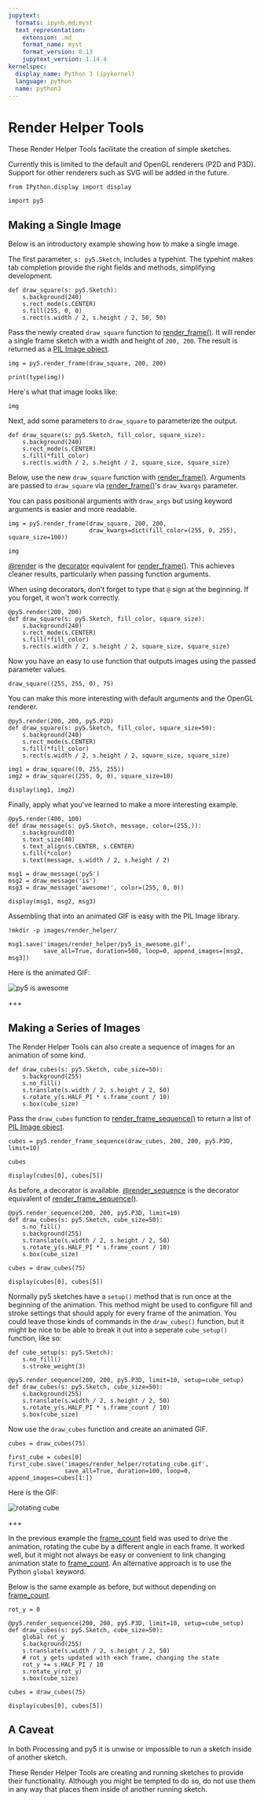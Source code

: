 ```yaml
---
jupytext:
  formats: ipynb,md:myst
  text_representation:
    extension: .md
    format_name: myst
    format_version: 0.13
    jupytext_version: 1.14.4
kernelspec:
  display_name: Python 3 (ipykernel)
  language: python
  name: python3
---
```


# Render Helper Tools

These Render Helper Tools facilitate the creation of simple sketches.

Currently this is limited to the default and OpenGL renderers (P2D and P3D). Support for other renderers such as SVG will be added in the future.

```{code-cell} ipython3
from IPython.display import display

import py5
```

## Making a Single Image

Below is an introductory example showing how to make a single image.

The first parameter, `s: py5.Sketch`, includes a typehint. The typehint makes tab completion provide the right fields and methods, simplifying development.

```{code-cell} ipython3
def draw_square(s: py5.Sketch):
    s.background(240)
    s.rect_mode(s.CENTER)
    s.fill(255, 0, 0)
    s.rect(s.width / 2, s.height / 2, 50, 50)
```

Pass the newly created `draw_square` function to [render_frame()](/reference/py5functions_render_frame). It will render a single frame sketch with a width and height of `200, 200`. The result is returned as a [PIL Image object](https://pillow.readthedocs.io/en/stable/index.html).

```{code-cell} ipython3
img = py5.render_frame(draw_square, 200, 200)

print(type(img))
```

Here's what that image looks like:

```{code-cell} ipython3
img
```

Next, add some parameters to `draw_square` to parameterize the output.

```{code-cell} ipython3
def draw_square(s: py5.Sketch, fill_color, square_size):
    s.background(240)
    s.rect_mode(s.CENTER)
    s.fill(*fill_color)
    s.rect(s.width / 2, s.height / 2, square_size, square_size)
```

Below, use the new `draw_square` function with [render_frame()](/reference/py5functions_render_frame). Arguments are passed to `draw_square` via [render_frame()](/reference/py5functions_render_frame)'s `draw_kwargs` parameter.

You can pass positional arguments with `draw_args` but using keyword arguments is easier and more readable.

```{code-cell} ipython3
img = py5.render_frame(draw_square, 200, 200,
                       draw_kwargs=dict(fill_color=(255, 0, 255), square_size=100))

img
```

[@render](/reference/py5functions_render) is the [decorator](https://realpython.com/primer-on-python-decorators/) equivalent for [render_frame()](/reference/py5functions_render_frame). This achieves cleaner results, particularly when passing function arguments.

When using decorators, don't forget to type that `@` sign at the beginning. If you forget, it won't work correctly.

```{code-cell} ipython3
@py5.render(200, 200)
def draw_square(s: py5.Sketch, fill_color, square_size):
    s.background(240)
    s.rect_mode(s.CENTER)
    s.fill(*fill_color)
    s.rect(s.width / 2, s.height / 2, square_size, square_size)
```

Now you have an easy to use function that outputs images using the passed parameter values.

```{code-cell} ipython3
draw_square((255, 255, 0), 75)
```

You can make this more interesting with default arguments and the OpenGL renderer.

```{code-cell} ipython3
@py5.render(200, 200, py5.P2D)
def draw_square(s: py5.Sketch, fill_color, square_size=50):
    s.background(240)
    s.rect_mode(s.CENTER)
    s.fill(*fill_color)
    s.rect(s.width / 2, s.height / 2, square_size, square_size)
```

```{code-cell} ipython3
img1 = draw_square((0, 255, 255))
img2 = draw_square((255, 0, 0), square_size=10)

display(img1, img2)
```

Finally, apply what you've learned to make a more interesting example.

```{code-cell} ipython3
@py5.render(400, 100)
def draw_message(s: py5.Sketch, message, color=(255,)):
    s.background(0)
    s.text_size(40)
    s.text_align(s.CENTER, s.CENTER)
    s.fill(*color)
    s.text(message, s.width / 2, s.height / 2)
```

```{code-cell} ipython3
msg1 = draw_message('py5')
msg2 = draw_message('is')
msg3 = draw_message('awesome!', color=(255, 0, 0))

display(msg1, msg2, msg3)
```

Assembling that into an animated GIF is easy with the PIL Image library.

```{code-cell} ipython3
!mkdir -p images/render_helper/

msg1.save('images/render_helper/py5_is_awesome.gif',
          save_all=True, duration=500, loop=0, append_images=[msg2, msg3])
```

Here is the animated GIF:

![py5 is awesome](images/render_helper/py5_is_awesome.gif)

+++

## Making a Series of Images

The Render Helper Tools can also create a sequence of images for an animation of some kind.

```{code-cell} ipython3
def draw_cubes(s: py5.Sketch, cube_size=50):
    s.background(255)
    s.no_fill()
    s.translate(s.width / 2, s.height / 2, 50)
    s.rotate_y(s.HALF_PI * s.frame_count / 10)
    s.box(cube_size)
```

Pass the `draw_cubes` function to [render_frame_sequence()](/reference/py5functions_render_frame_sequence) to return a list of [PIL Image object](https://pillow.readthedocs.io/en/stable/index.html).

```{code-cell} ipython3
cubes = py5.render_frame_sequence(draw_cubes, 200, 200, py5.P3D, limit=10)

cubes
```

```{code-cell} ipython3
display(cubes[0], cubes[5])
```

As before, a decorator is available. [@render_sequence](/reference/py5functions_render_sequence) is the decorator equivalent of [render_frame_sequence()](/reference/py5functions_render_frame_sequence).

```{code-cell} ipython3
@py5.render_sequence(200, 200, py5.P3D, limit=10)
def draw_cubes(s: py5.Sketch, cube_size=50):
    s.no_fill()
    s.background(255)
    s.translate(s.width / 2, s.height / 2, 50)
    s.rotate_y(s.HALF_PI * s.frame_count / 10)
    s.box(cube_size)
```

```{code-cell} ipython3
cubes = draw_cubes(75)

display(cubes[0], cubes[5])
```

Normally py5 sketches have a `setup()` method that is run once at the beginning of the animation. This method might be used to configure fill and stroke settings that should apply for every frame of the animation. You could leave those kinds of commands in the `draw_cubes()` function, but it might be nice to be able to break it out into a seperate `cube_setup()` function, like so:

```{code-cell} ipython3
def cube_setup(s: py5.Sketch):
    s.no_fill()
    s.stroke_weight(3)

@py5.render_sequence(200, 200, py5.P3D, limit=10, setup=cube_setup)
def draw_cubes(s: py5.Sketch, cube_size=50):
    s.background(255)
    s.translate(s.width / 2, s.height / 2, 50)
    s.rotate_y(s.HALF_PI * s.frame_count / 10)
    s.box(cube_size)
```

Now use the `draw_cubes` function and create an animated GIF.

```{code-cell} ipython3
cubes = draw_cubes(75)

first_cube = cubes[0]
first_cube.save('images/render_helper/rotating_cube.gif',
                save_all=True, duration=100, loop=0, append_images=cubes[1:])
```

Here is the GIF:

![rotating cube](images/render_helper/rotating_cube.gif)

+++

In the previous example the [frame_count](/reference/sketch_frame_count) field was used to drive the animation, rotating the cube by a different angle in each frame. It worked well, but it might not always be easy or convenient to link changing animation state to [frame_count](/reference/sketch_frame_count). An alternative approach is to use the Python `global` keyword.

Below is the same example as before, but without depending on [frame_count](/reference/sketch_frame_count).

```{code-cell} ipython3
rot_y = 0

@py5.render_sequence(200, 200, py5.P3D, limit=10, setup=cube_setup)
def draw_cubes(s: py5.Sketch, cube_size=50):
    global rot_y
    s.background(255)
    s.translate(s.width / 2, s.height / 2, 50)
    # rot_y gets updated with each frame, changing the state
    rot_y += s.HALF_PI / 10
    s.rotate_y(rot_y)
    s.box(cube_size)
```

```{code-cell} ipython3
cubes = draw_cubes(75)
```

```{code-cell} ipython3
display(cubes[0], cubes[5])
```

## A Caveat

In both Processing and py5 it is unwise or impossible to run a sketch inside of another sketch.

These Render Helper Tools are creating and running sketches to provide their functionality. Although you might be tempted to do so, do not use them in any way that places them inside of another running sketch.
